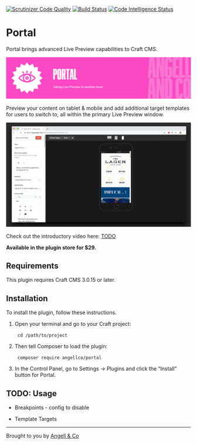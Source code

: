 [![Scrutinizer Code Quality](https://scrutinizer-ci.com/g/angell-co/Portal/badges/quality-score.png?b=master)](https://scrutinizer-ci.com/g/angell-co/Portal/?branch=master) [![Build Status](https://scrutinizer-ci.com/g/angell-co/Portal/badges/build.png?b=master)](https://scrutinizer-ci.com/g/angell-co/Portal/build-status/master) [![Code Intelligence Status](https://scrutinizer-ci.com/g/angell-co/Portal/badges/code-intelligence.svg?b=master)](https://scrutinizer-ci.com/code-intelligence)

# Portal

Portal brings advanced Live Preview capabilities to Craft CMS.

![Banner](resources/img/banner.png)

Preview your content on tablet & mobile and add additional target templates for users to switch to, all within the primary Live Preview window.

![Screenshot](resources/img/screenshot.png)

Check out the introductory video here: [TODO]()

**Available in the plugin store for $29.**


## Requirements

This plugin requires Craft CMS 3.0.15 or later.

## Installation

To install the plugin, follow these instructions.

1. Open your terminal and go to your Craft project:

        cd /path/to/project

2. Then tell Composer to load the plugin:

        composer require angellco/portal

3. In the Control Panel, go to Settings → Plugins and click the “Install” button for Portal.


## TODO: Usage

- Breakpoints - config to disable

- Template Targets

---

Brought to you by [Angell & Co](https://angell.io)
